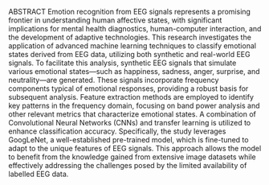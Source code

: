 ABSTRACT
Emotion recognition from EEG signals represents a promising frontier in understanding human 
affective states, with significant implications for mental health diagnostics, human-computer interaction, and the 
development of adaptive technologies. This research investigates the application of advanced machine learning 
techniques to classify emotional states derived from EEG data, utilizing both synthetic and real-world EEG 
signals. To facilitate this analysis, synthetic EEG signals that simulate various emotional states—such as 
happiness, sadness, anger, surprise, and neutrality—are generated. These signals incorporate frequency 
components typical of emotional responses, providing a robust basis for subsequent analysis. Feature extraction 
methods are employed to identify key patterns in the frequency domain, focusing on band power analysis and 
other relevant metrics that characterize emotional states. A combination of Convolutional Neural Networks 
(CNNs) and transfer learning is utilized to enhance classification accuracy. Specifically, the study leverages 
GoogLeNet, a well-established pre-trained model, which is fine-tuned to adapt to the unique features of EEG 
signals. This approach allows the model to benefit from the knowledge gained from extensive image datasets 
while effectively addressing the challenges posed by the limited availability of labelled EEG data. 
